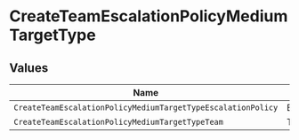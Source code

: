 # CreateTeamEscalationPolicyMediumTargetType


## Values

| Name                                                         | Value                                                        |
| ------------------------------------------------------------ | ------------------------------------------------------------ |
| `CreateTeamEscalationPolicyMediumTargetTypeEscalationPolicy` | EscalationPolicy                                             |
| `CreateTeamEscalationPolicyMediumTargetTypeTeam`             | Team                                                         |